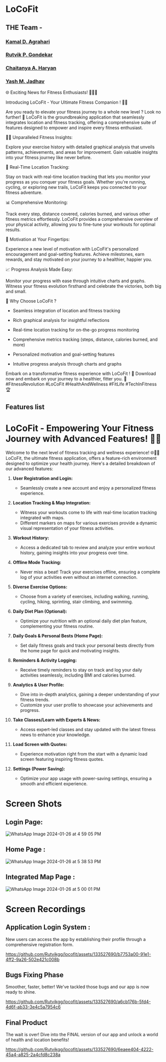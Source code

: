 # LoCoFit
## THE Team -
### [Kamal D. Agrahari](https://github.com/kamalagrahari03) 
### [Rutvik P. Gondekar](https://github.com/Rutvikgg)   
### [Chaitanya A. Haryan](https://github.com/God-Chaitanya) 
### [Yash M. Jadhav](https://github.com/Ymj26) 

🌐 Exciting News for Fitness Enthusiasts! 🏃‍♂️🌟



Introducing LoCoFit - Your Ultimate Fitness Companion ! 📲💪



Are you ready to elevate your fitness journey to a whole new level ? Look no further! 🚀 LoCoFit is the groundbreaking application that seamlessly integrates location and fitness tracking, offering a comprehensive suite of features designed to empower and inspire every fitness enthusiast.



🏋️‍♀️ Unparalleled Fitness Insights:

Explore your exercise history with detailed graphical analysis that unveils patterns, achievements, and areas for improvement. Gain valuable insights into your fitness journey like never before.



📍 Real-Time Location Tracking:

Stay on track with real-time location tracking that lets you monitor your progress as you conquer your fitness goals. Whether you're running, cycling, or exploring new trails, LoCoFit keeps you connected to your fitness adventure.



📊  Comprehensive Monitoring:

Track every step, distance covered, calories burned, and various other fitness metrics effortlessly. LoCoFit provides a comprehensive overview of your physical activity, allowing you to fine-tune your workouts for optimal results.



💪 Motivation at Your Fingertips:

Experience a new level of motivation with LoCoFit's personalized encouragement and goal-setting features. Achieve milestones, earn rewards, and stay motivated on your journey to a healthier, happier you.



📈 Progress Analysis Made Easy:

Monitor your progress with ease through intuitive charts and graphs. Witness your fitness evolution firsthand and celebrate the victories, both big and small.



🌟 Why Choose LoCoFit ?

- Seamless integration of location and fitness tracking

- Rich graphical analysis for insightful reflections

- Real-time location tracking for on-the-go progress monitoring

- Comprehensive metrics tracking (steps, distance, calories burned, and more)

- Personalized motivation and goal-setting features

- Intuitive progress analysis through charts and graphs





Embark on a transformative fitness experience with LoCoFit ! 🚀 Download now and embark on your journey to a healthier, fitter you. 💼 #FitnessRevolution #LoCoFit #HealthAndWellness #FitLife #TechInFitness 🏆

## Features list
# LoCoFit - Empowering Your Fitness Journey with Advanced Features! 🚀💪

Welcome to the next level of fitness tracking and wellness experience! 🌐🏋️‍♀️ LoCoFit, the ultimate fitness application, offers a feature-rich environment designed to optimize your health journey. Here's a detailed breakdown of our advanced features:

1. **User Registration and Login:**
   - Seamlessly create a new account and enjoy a personalized fitness experience.

2. **Location Tracking & Map Integration:**
   - Witness your workouts come to life with real-time location tracking integrated with maps.
   - Different markers on maps for various exercises provide a dynamic visual representation of your fitness activities.

3. **Workout History:**
   - Access a dedicated tab to review and analyze your entire workout history, gaining insights into your progress over time.

4. **Offline Mode Tracking:**
   - Never miss a beat! Track your exercises offline, ensuring a complete log of your activities even without an internet connection.

5. **Diverse Exercise Options:**
   - Choose from a variety of exercises, including walking, running, cycling, hiking, sprinting, stair climbing, and swimming.

6. **Daily Diet Plan (Optional):**
   - Optimize your nutrition with an optional daily diet plan feature, complementing your fitness routine.

7. **Daily Goals & Personal Bests (Home Page):**
   - Set daily fitness goals and track your personal bests directly from the home page for quick and motivating insights.

8. **Reminders & Activity Logging:**
   - Receive timely reminders to stay on track and log your daily activities seamlessly, including BMI and calories burned.

9. **Analytics & User Profile:**
   - Dive into in-depth analytics, gaining a deeper understanding of your fitness trends.
   - Customize your user profile to showcase your achievements and progress.

10. **Take Classes/Learn with Experts & News:**
    - Access expert-led classes and stay updated with the latest fitness news to enhance your knowledge.

11. **Load Screen with Quotes:**
    - Experience motivation right from the start with a dynamic load screen featuring inspiring fitness quotes.

12. **Settings (Power Saving):**
    - Optimize your app usage with power-saving settings, ensuring a smooth and efficient experience.



# Screen Shots
## Login Page:

![WhatsApp Image 2024-01-26 at 4 59 05 PM](https://github.com/Rutvikgg/locofit/assets/133527690/5feef782-363f-47a2-a7d1-048f382f0f00)

## Home Page :  
![WhatsApp Image 2024-01-26 at 5 38 53 PM](https://github.com/Rutvikgg/locofit/assets/133527690/17b6c808-e98b-4c79-b31c-c18d9ee2f86f)

## Integrated Map Page :
![WhatsApp Image 2024-01-26 at 5 00 01 PM](https://github.com/Rutvikgg/locofit/assets/133527690/b2a36119-8110-460b-94f1-625d51a57e07)

# Screen Recordings

## Application Login System :
New users can access the app by establishing their profile through a comprehensive registration form.

https://github.com/Rutvikgg/locofit/assets/133527690/b7753a00-91e1-4ff2-9a26-502e421c008b

## Bugs Fixing Phase

Smoother, faster, better! We've tackled those bugs and our app is now ready to shine.

https://github.com/Rutvikgg/locofit/assets/133527690/a6cb176b-5fd4-4d6f-ab33-3e4c5a7954c6

## Final Product 
The wait is over! Dive into the FINAL version of our app and unlock a world of health and location benefits!

https://github.com/Rutvikgg/locofit/assets/133527690/6eaee404-4222-45a4-a825-2a4cfd8c238a





